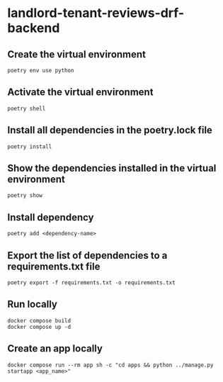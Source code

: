 # landlord-tenant-reviews-drf-backend

## Create the virtual environment

```
poetry env use python
```

## Activate the virtual environment

```
poetry shell
```

## Install all dependencies in the poetry.lock file

```
poetry install
```

## Show the dependencies installed in the virtual environment

```
poetry show
```

## Install dependency

```
poetry add <dependency-name>
```

## Export the list of dependencies to a requirements.txt file

```
poetry export -f requirements.txt -o requirements.txt
```

## Run locally

```
docker compose build
docker compose up -d
```

## Create an app locally

```
docker compose run --rm app sh -c "cd apps && python ../manage.py startapp <app_name>"
```